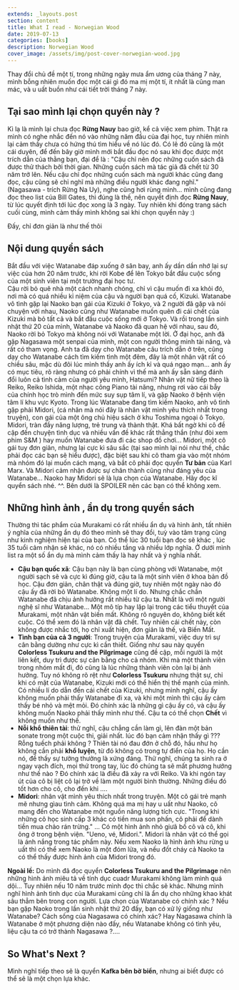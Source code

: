 ```yaml
---
extends: _layouts.post
section: content
title: What I read - Norwegian Wood
date: 2019-07-13
categories: [books]
description: Norwegian Wood
cover_image: /assets/img/post-cover-norwegian-wood.jpg
---
```


Thay đổi chủ đề một tí, trong những ngày mưa ẩm ương của tháng 7 này, mình bỗng nhiên muốn đọc một cái gì đó ma mị một tí, ít nhất là cũng man mác, và u uất buồn như cái tiết trời tháng 7 này.

## Tại sao mình lại chọn quyển này ? 
Kì lạ là mình lại chưa đọc **Rừng Nauy** bao giờ, kể cả việc xem phim. Thật ra mình có nghe nhắc đến nó vào những năm đầu của đại học, tuy nhiên mình lại cảm thấy chưa có hứng thú tìm hiểu về nó lúc đó. Có lẽ đó cũng là một cái duyên, để đến bây giờ mình mới bắt đầu đọc nó sau khi đọc được một trích dẫn của thằng bạn, đại để là : "Cậu chỉ nên đọc những cuốn sách đã được thử thách bởi thời gian. Những cuốn sách mà tác giả đã chết từ 30 năm trở lên. Nếu cậu chỉ đọc những cuốn sách mà người khác cũng đang đọc, cậu cũng sẽ chỉ nghĩ mà những điều người khác đang nghĩ." (Nagasawa - trích Rừng Na Uy), nghe cũng hơi rùng mình... mình cũng đang đọc theo list của Bill Gates, thì đúng là thế, nên quyết định đọc **Rừng Nauy**, từ lúc quyết định tới lúc đọc xong là 3 ngày. Tuy nhiên khi đóng trang sách cuối cùng, mình cảm thấy mình không sai khi chọn quyển này :) 

Đấy, chỉ đơn giản là như thế thôi 

## Nội dung quyển sách
Bắt đầu với việc Watanabe đáp xuống ở sân bay, anh ấy dần dần nhớ lại sự việc của hơn 20 năm trước, khi rời Kobe để lên Tokyo bắt đầu cuộc sống của một sinh viên tại một trường đại học tư.  
Cậu rời bỏ quê nhà một cách nhanh chóng, chỉ vì cậu muốn đi xa khỏi đó, nơi mà có quá nhiều kỉ niệm của cậu và người bạn quá cố, Kizuki. 
Watanabe vô tình gặp lại Naoko bạn gái của Kizuki ở Tokyo, và 2 người đã gặp và nói chuyện với nhau, Naoko cũng như Watanabe muốn quên đi cái chết của Kizuki mà bỏ tất cả và bắt đầu cuộc sống mới ở Tokyo. Và rồi trong lần sinh nhật thứ 20 của mình, Watanabe và Naoko đã quan hệ với nhau, sau đó, Naoko rời bỏ Tokyo mà không nói với Watanabe một lời. Ở đại học, anh đã gặp Nagasawa một senpai của mình, một con người thông minh tài năng, và rất có tham vọng. Anh ta đã dạy cho Watanabe câu trích dẫn ở trên, cũng dạy cho Watanabe cách tìm kiếm tình một đêm, đây là một nhân vật rất có chiều sâu, mặc dù đôi lúc mình thấy anh ấy ích kỉ và quá ngạo mạn... anh ấy có mục tiêu, rõ ràng nhưng có phải chính vì thế mà anh ấy sẵn sàng đánh đổi luôn cả tình cảm của người yêu mình, Hatsumi? Nhân vật nữ tiếp theo là Reiko, Reiko Ishida, một nhạc công Piano tài năng, nhưng rơi vào cái bẫy của chính học trò mình đến mức suy sụp tâm lí, và gặp Naoko ở bệnh viện tâm lí khu vực Kyoto. Trong lúc Watanabe đang tìm kiếm Naoko, anh vô tình gặp phải Midori, (cá nhân mà nói đây là nhân vật mình yêu thích nhất trong truyện), con gái của một ông chủ hiệu sách ở khu Toshima ngoại ô Tokyo. Midori, tràn đầy năng lượng, trẻ trung và thành thật. Khá bất ngờ khi cô đề cập đến chuyện tình dục và nhiều vấn đề khác rất thẳng thắn (như đòi xem phim S&M ) hay muốn Watanabe đưa đi các shop đồ chơi... 
Midori, một cô gái tuy đơn giản, nhưng lại cực kì sâu sắc (tại sao mình lại nói như thế, chắc phải đọc các bạn sẽ hiểu được), đặc biệt sau khi cô tham gia vào một nhóm mà nhóm đó lại muốn cách mạng, và bắt cô phải đọc quyển **Tư bản** của Karl Marx. Và Midori cảm nhận được sự chân thành cũng như đáng yêu của Watanabe... Naoko hay Midori sẽ là lựa chọn của Watanabe. Hãy đọc kĩ quyển sách nhé. ^^. Bên dưới là SPOILER nên các bạn có thể không xem. 

## Những hình ảnh , ẩn dụ trong quyển sách
Thường thì tác phẩm của Murakami có rất nhiều ẩn dụ và hình ảnh, tất nhiên ý nghĩa của những ẩn dụ đó theo mình sẽ thay đổi, tuỳ vào tâm trạng cũng như kinh nghiệm hiện tại của bạn. Có thể lúc 30 tuổi bạn đọc sẽ khác , lúc 35 tuổi cảm nhận sẽ khác, nó có nhiều tầng và nhiều lớp nghĩa. Ở dưới mình list ra một số ẩn dụ mà mình cảm thấy là hay nhất và ý nghĩa nhất.
* **Cậu bạn quốc xã**: Cậu bạn này là bạn cùng phòng với Watanabe, một người sạch sẽ và cực kì đúng giờ, cậu ta là một sinh viên ở khoa bản đồ học. Cậu đơn giản, chân thật và đúng giờ, tuy nhiên một ngày nào đó cậu ấy đã rời bỏ Watanabe. Không một lí do. Nhưng chắc chắn Watanabe đã chịu ảnh hưởng rất nhiều từ cậu ta. Nhất là với một người nghệ sĩ như Watanabe... Một mô típ hay lặp lại trong các tiểu thuyết của Murakami, một nhân vật biến mất. Không rõ nguyên do, không biết kết cuộc. Có thể xem đó là nhân vật đã chết. Tuy nhiên cái chết này, còn không được nhắc tới, họ chỉ xuất hiện, đơn giản là thế, và Biến Mất.
* **Tình bạn của cả 3 người**: Trong truyện của Murakami, việc duy trì sự cân bằng dường như cực kì cần thiết. Giống như sau này quyển **Colorless Tsukuru and the Pilgrimage** cũng đề cập, mỗi người là một liên kết, duy trì được sự cân bằng cho cả nhóm. Khi mà một thành viên trong nhóm mất đi, đó cũng là lúc những thành viên còn lại bị ảnh hưởng. Tuy nó không rõ rệt như **Colorless Tsukuru** nhưng thật sự, chỉ khi có mặt của Watanabe, Kizuki mới có thể hiển thị thế mạnh của mình. Có nhiều lí do dẫn đến cái chết của Kizuki, nhưng mình nghĩ, cậu ấy không muốn phải thấy Watanabe đi xa, và khi một mình thì cậu ấy cảm thấy bé nhỏ và mệt mỏi. Đó chính xác là những gì cậu ấy có, và cậu ấy không muốn Naoko phải thấy mình như thế. Cậu ta có thể chọn **Chết** vì không muốn như thế.
* **Nỗi khổ thiên tài**: thử nghĩ, cậu chẳng cần làm gì, lên đàn một bản sonate trong một cuộc thi, giải nhất. lúc đó bạn cảm nhận thấy gì ??? Rỗng tuếch phải không ? Thiên tài nó đau đớn ở chỗ đó, hầu như họ không cần phải **khổ luyện**, từ đó không có trong tự điển của họ. Họ cần nó, để thấy sự tưởng thưởng là xứng đáng. Thử nghĩ, chúng ta sinh ra ở ngay vạch đích, mọi thứ trong tay, lúc đó chúng ta sẽ mất phương hướng như thế nào ? Đó chính xác là điều đã xảy ra với Reiko. Và khi ngón tay út của cô bị liệt cô lại trở về làm một người bình thường. Những điều đó tốt hơn cho cô, cho đến khi ....
* **Midori**: nhân vật mình yêu thích nhất trong truyện. Một cô gái trẻ mạnh mẽ nhưng gìau tình cảm. Không quá ma mị hay u uất như Naoko, cô mang đến cho Watanabe một nguồn năng lượng tích cực. "Trong khi những cô học sinh cấp 3 khác có tiền mua son phấn, cô phải để dành tiền mua chảo rán trừng." ... Có một hình ảnh nhỏ giưã bố cô và cô, khi ông ở trong bệnh viện. "Ueno, vé, Midori.". Midori là nhân vật có thể gọi là ánh nắng trong tác phẩm này. Nếu xem Naoko là hình ảnh khu rừng u uất thì có thể xem Naoko là một đóm lửa, và nếu đốt cháy cả Naoko ta có thể thấy được hình ảnh của Midori trong đó. 


**Ngoài lề:** Do mình đã đọc quyển **Colorless Tsukuru and the Pilgrimage** nên những hình ảnh miêu tả về tính dục cuadr Murakami không làm mình quá dội... Tuy nhiên nếu 10 năm trước mình đọc thì chắc sẽ khác. Nhưng mình nghĩ hình ảnh tình dục của Murakami cũng chỉ là ẩn dụ cho những khao khát sâu thẳm bên trong con người. Lựa chọn của Watanabe có chính xác ? Nếu bạn gặp Naoko trong lần sinh nhật thứ 20 đấy, bạn có xử lý giống như Watanabe? Cách sống của Nagasawa có chính xác? Hay Nagasawa chính là Watanabe ở một phương diện nào đấy, nếu Watanabe không có tình yêu, liệu cậu ta có trở thành Nagasawa ?....

## So What's Next ? 
Mình nghĩ tiếp theo sẽ là quyển **Kafka bên bờ biển**, nhưng ai biết được có thể sẽ là một chọn lựa khác.

